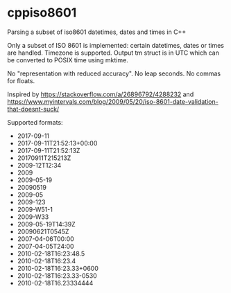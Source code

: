 # cppiso8601
Parsing a subset of iso8601 datetimes, dates and times in C++

Only a subset of ISO 8601 is implemented: certain datetimes, dates or times are handled. Timezone is supported.
Output tm struct is in UTC which can be converted to POSIX time using mktime.

No "representation with reduced accuracy". No leap seconds. No commas for floats.

Inspired by https://stackoverflow.com/a/26896792/4288232 and https://www.myintervals.com/blog/2009/05/20/iso-8601-date-validation-that-doesnt-suck/

Supported formats:

* 2017-09-11
* 2017-09-11T21:52:13+00:00
* 2017-09-11T21:52:13Z
* 20170911T215213Z
* 2009-12T12:34
* 2009
* 2009-05-19
* 20090519
* 2009-05
* 2009-123
* 2009-W51-1
* 2009-W33
* 2009-05-19T14:39Z
* 20090621T0545Z
* 2007-04-06T00:00
* 2007-04-05T24:00
* 2010-02-18T16:23:48.5
* 2010-02-18T16:23.4
* 2010-02-18T16:23.33+0600
* 2010-02-18T16:23.33-0530
* 2010-02-18T16.23334444

